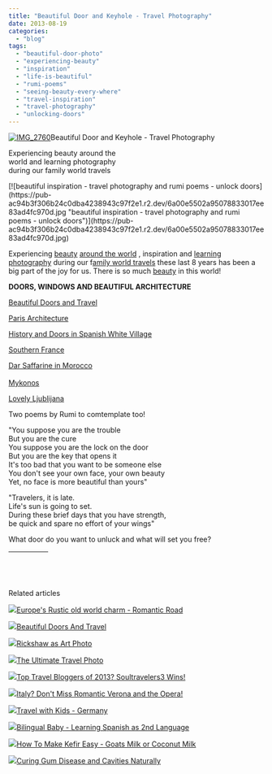 ```yaml
---
title: "Beautiful Door and Keyhole - Travel Photography"
date: 2013-08-19
categories: 
  - "blog"
tags: 
  - "beautiful-door-photo"
  - "experiencing-beauty"
  - "inspiration"
  - "life-is-beautiful"
  - "rumi-poems"
  - "seeing-beauty-every-where"
  - "travel-inspiration"
  - "travel-photography"
  - "unlocking-doors"
---
```


[![IMG_2760](https://pub-ac94b3f306b24c0dba4238943c97f2e1.r2.dev/6a00e5502a95078833017c36977c0a970b.jpg "IMG_2760")](https://pub-ac94b3f306b24c0dba4238943c97f2e1.r2.dev/6a00e5502a95078833017c36977c0a970b.jpg)Beautiful Door and Keyhole - 
Travel Photography  
  
Experiencing beauty around the  
world and learning photography  
during our family world travels

<!--more--> [![beautiful inspiration - travel photography and rumi poems - unlock doors](https://pub-ac94b3f306b24c0dba4238943c97f2e1.r2.dev/6a00e5502a95078833017ee83ad4fc970d.jpg "beautiful inspiration - travel photography and rumi poems - unlock doors")](https://pub-ac94b3f306b24c0dba4238943c97f2e1.r2.dev/6a00e5502a95078833017ee83ad4fc970d.jpg)  
  
Experiencing [beauty](http://soultravelers3new.local/2008/06/beauty-and-nake.html "beauty and nakedness") [around the world](http://soultravelers3new.local/around-the-world-family-travel/ "around the world family travel") , inspiration and [learning photography](http://soultravelers3new.local/2012/09/-rickshaw-as-art-photo.html "learning photography") during our f[amily world travels](http://soultravelers3new.local/2012/12/around-the-world-family-travel.html "around the world family travel") these last 8 years has been a big part of the joy for us. There is so much [beauty](http://soultravelers3new.local/2012/11/winter-beach-beauty-of-southern-spain.html "winter beach beauty") in this world!  
  
**DOORS, WINDOWS AND BEAUTIFUL ARCHITECTURE**  
  
[Beautiful Doors and Travel](http://soultravelers3new.local/2012/01/beautiful-doors-and-travel.html "beautiful doors and travel")  
  
[Paris Architecture](http://soultravelers3new.local/2013/03/la-samaritaine-paris-architecture.html "paris architecture")  
  
[History and Doors in Spanish White Village](http://soultravelers3new.local/2007/02/a-thought-provo.html "history spanish white village")  
  
[Southern France](http://soultravelers3new.local/2010/08/beautiful-photo-of-southern-france-uzes-provence-near-pont-du-gard-photography-europe-window.html "southern france")  
  
[Dar Saffarine in Morocco](http://soultravelers3new.local/2007/03/dar-seffarine.html "fez Morocco")  
[  
Mykonos](http://soultravelers3new.local/2007/08/mykonos-town.html "Mykonos")  
  
[Lovely Ljublijana](http://soultravelers3new.local/2007/10/lovely-ljublija.html "ljublijana")  
  
Two poems by Rumi to comtemplate too!  
  
"You suppose you are the trouble  
But you are the cure  
You suppose you are the lock on the door  
But you are the key that opens it  
It's too bad that you want to be someone else  
You don't see your own face, your own beauty  
Yet, no face is more beautiful than yours"  
  
  
  
"Travelers, it is late.  
Life's sun is going to set.  
During these brief days that you have strength,  
be quick and spare no effort of your wings"

  
  
What door do you want to unluck and what will set you free?

|   <table id="table10" style="border-collapse: collapse;" border="0" cellspacing="4" cellpadding="6" width="90%" height="0"><tbody><tr><td width="30" height="0" valign="top"></td><td height="0" valign="top"></td></tr></tbody></table>   |
| --- |

|  |
| --- |

  

Related articles

[![](http://i.zemanta.com/147221099_80_80.jpg)](http://soultravelers3new.local/2013/02/europes-rustic-old-world-charm-romantic-road.html)[Europe's Rustic old world charm - Romantic Road](http://soultravelers3new.local/2013/02/europes-rustic-old-world-charm-romantic-road.html)

[![](http://i.zemanta.com/noimg_32_80_80.jpg)](http://soultravelers3new.local/2012/01/beautiful-doors-and-travel.html)[Beautiful Doors And Travel](http://soultravelers3new.local/2012/01/beautiful-doors-and-travel.html)

[![](http://i.zemanta.com/114377843_80_80.jpg)](http://soultravelers3new.local/2012/09/-rickshaw-as-art-photo.html)[Rickshaw as Art Photo](http://soultravelers3new.local/2012/09/-rickshaw-as-art-photo.html)

[![](http://i.zemanta.com/130738046_80_80.jpg)](http://soultravelers3new.local/2012/12/the-ultimate-travel-photo.html)[The Ultimate Travel Photo](http://soultravelers3new.local/2012/12/the-ultimate-travel-photo.html)

[![](http://i.zemanta.com/135568483_80_80.jpg)](http://soultravelers3new.local/2013/01/top-travel-bloggers-of-2013-soultravelers3-wins-.html)[Top Travel Bloggers of 2013? Soultravelers3 Wins!](http://soultravelers3new.local/2013/01/top-travel-bloggers-of-2013-soultravelers3-wins-.html)

[![](http://i.zemanta.com/117954986_80_80.jpg)](http://soultravelers3new.local/2012/10/italy-dont-miss-romantic-verona-and-the-opera-.html)[Italy? Don't Miss Romantic Verona and the Opera!](http://soultravelers3new.local/2012/10/italy-dont-miss-romantic-verona-and-the-opera-.html)

[![](http://i.zemanta.com/105338679_80_80.jpg)](http://soultravelers3new.local/2012/08/travel-with-kids-germany.html)[Travel with Kids - Germany](http://soultravelers3new.local/2012/08/travel-with-kids-germany.html)

[![](http://i.zemanta.com/187506935_80_80.jpg)](http://soultravelers3new.local/2013/07/bilingual-baby-learning-spanish-as-2nd-language.html)[Bilingual Baby - Learning Spanish as 2nd Language](http://soultravelers3new.local/2013/07/bilingual-baby-learning-spanish-as-2nd-language.html)

[![](http://i.zemanta.com/100812762_80_80.jpg)](http://soultravelers3new.local/2012/07/-how-to-make-kefir-easy-goats-milk-or-coconut-milk.html)[How To Make Kefir Easy - Goats Milk or Coconut Milk](http://soultravelers3new.local/2012/07/-how-to-make-kefir-easy-goats-milk-or-coconut-milk.html)

[![](http://i.zemanta.com/154024597_80_80.jpg)](http://soultravelers3new.local/2013/03/curing-gum-disease-and-cavities-naturally.html)[Curing Gum Disease and Cavities Naturally](http://soultravelers3new.local/2013/03/curing-gum-disease-and-cavities-naturally.html)
